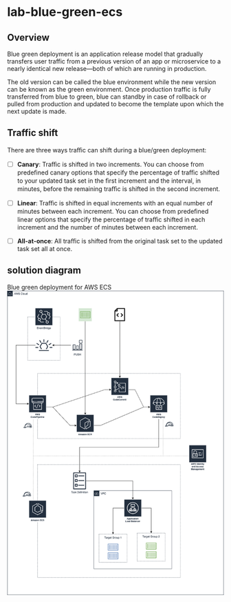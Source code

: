 # lab-blue-green-ecs

## Overview
Blue green deployment is an application release model that gradually transfers user traffic from a previous version of an app or microservice to a nearly identical new release—both of which are running in production. 

The old version can be called the blue environment while the new version can be known as the green environment. Once production traffic is fully transferred from blue to green, blue can standby in case of rollback or pulled from production and updated to become the template upon which the next update is made.

## Traffic shift
There are three ways traﬃc can shift during a blue/green deployment:

- [ ] **Canary**: Traﬃc is shifted in two increments. You can choose from predeﬁned canary options that specify the percentage of traﬃc shifted to your updated task set in the ﬁrst increment and the interval, in minutes, before the remaining traﬃc is shifted in the second increment.

- [ ] **Linear**: Traﬃc is shifted in equal increments with an equal number of minutes between each increment. You can choose from predeﬁned linear options that specify the percentage of traﬃc shifted in each increment and the number of minutes between each increment.

- [ ] **All-at-once**: All traﬃc is shifted from the original task set to the updated task set all at once.

## solution diagram
Blue green deployment for AWS ECS
![solution diagram](diagrams/blue-green-ecs.png)
